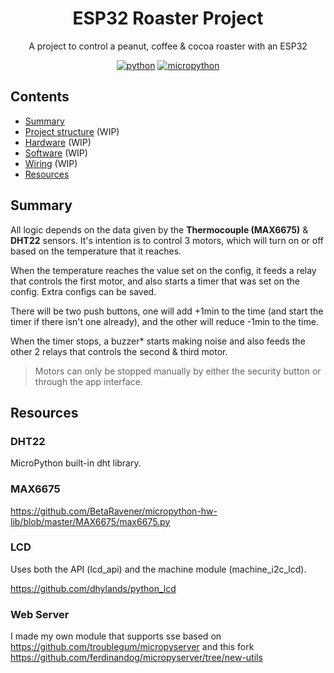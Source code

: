 <h1 align="center">ESP32 Roaster Project</h1>
<p align="center">
  A project to control a peanut, coffee & cocoa roaster with an ESP32
</p>

<div align="center">

<!-- [![Build](https://img.shields.io/github/actions/workflow/status/gabrielmarcano/esp32-roaster/build.yml?logo=github)](https://github.com/gabrielmarcano/esp32-roaster/blob/master/.github/workflows/build.yml) -->
<!-- [![OTA Update](https://img.shields.io/github/actions/workflow/status/gabrielmarcano/esp32-roaster/ota-update.yml?logo=github&label=OTA)](https://github.com/gabrielmarcano/esp32-roaster/blob/master/.github/workflows/ota-update.yml) -->
<!-- [![GitHub release](https://img.shields.io/github/v/release/gabrielmarcano/esp32-roaster?filter=*alpha&logo=github)](https://github.com/gabrielmarcano/esp32-roaster/releases) -->

[![python](https://img.shields.io/badge/Python-3.13-3776AB.svg?style=flat&logo=python&logoColor=white)](https://www.python.org)
[![micropython](https://img.shields.io/badge/built%20for-MicroPython-3776AB?logo=micropython)](https://micropython.org/)

</div>

## Contents

- [Summary](#summary)
- [Project structure](#project-structure) (WIP)
- [Hardware](#hardware) (WIP)
- [Software](#software) (WIP)
- [Wiring](#wiring) (WIP)
- [Resources](#resources)

## Summary

All logic depends on the data given by the **Thermocouple (MAX6675)** & **DHT22** sensors. It's intention is to control 3 motors, which will turn on or off based on the temperature that it reaches.

When the temperature reaches the value set on the config, it feeds a relay that controls the first motor,
and also starts a timer that was set on the config. Extra configs can be saved.

There will be two push buttons, one will add +1min to the time (and start the timer if there isn't one already), and the other will reduce -1min to the time.

When the timer stops, a buzzer\* starts making noise and also feeds the other 2 relays that controls the second & third motor.

> Motors can only be stopped manually by either the security button or through the app interface.

## Resources

### DHT22

MicroPython built-in dht library.

### MAX6675

https://github.com/BetaRavener/micropython-hw-lib/blob/master/MAX6675/max6675.py

### LCD

Uses both the API (lcd_api) and the machine module (machine_i2c_lcd).

https://github.com/dhylands/python_lcd

### Web Server

I made my own module that supports sse based on https://github.com/troublegum/micropyserver and this fork https://github.com/ferdinandog/micropyserver/tree/new-utils
